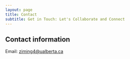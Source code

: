 ```yaml
---
layout: page
title: Contact
subtitle: Get in Touch: Let's Collaborate and Connect
---
```


## Contact information
Email: ziming4@ualberta.ca

